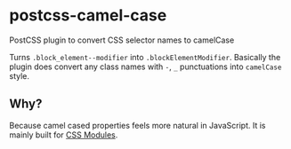 # postcss-camel-case
PostCSS plugin to convert CSS selector names to camelCase

Turns `.block_element--modifier` into `.blockElementModifier`. Basically the plugin does convert any class names with `-`, `_` punctuations into `camelCase` style.

## Why?
Because camel cased properties feels more natural in JavaScript. It is mainly built for [CSS Modules](https://github.com/css-modules/css-modules).
